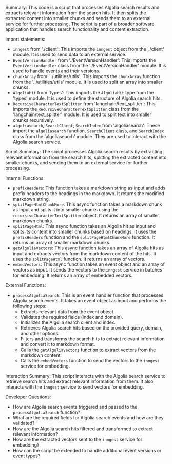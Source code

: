 Summary:
This code is a script that processes Algolia search results and extracts relevant information from the search hits. It then splits the extracted content into smaller chunks and sends them to an external service for further processing. The script is part of a broader software application that handles search functionality and content extraction.

Import statements:
- `inngest` from './client': This imports the `inngest` object from the './client' module. It is used to send data to an external service.
- `EventVersionHandler` from './EventVersionHandler': This imports the `EventVersionHandler` class from the './EventVersionHandler' module. It is used to handle events and their versions.
- `chunkArray` from '../utilities/utils': This imports the `chunkArray` function from the '../utilities/utils' module. It is used to split an array into smaller chunks.
- `AlgoliaHit` from 'types': This imports the `AlgoliaHit` type from the 'types' module. It is used to define the structure of Algolia search hits.
- `RecursiveCharacterTextSplitter` from 'langchain/text_splitter': This imports the `RecursiveCharacterTextSplitter` class from the 'langchain/text_splitter' module. It is used to split text into smaller chunks recursively.
- `algoliasearch`, `SearchClient`, `SearchIndex` from 'algoliasearch': These import the `algoliasearch` function, `SearchClient` class, and `SearchIndex` class from the 'algoliasearch' module. They are used to interact with the Algolia search service.

Script Summary:
The script processes Algolia search results by extracting relevant information from the search hits, splitting the extracted content into smaller chunks, and sending them to an external service for further processing.

Internal Functions:
- `prefixHeaders`: This function takes a markdown string as input and adds prefix headers to the headings in the markdown. It returns the modified markdown string.
- `splitPageHtmlChunkMore`: This async function takes a markdown chunk as input and splits it into smaller chunks using the `recursiveCharacterTextSplitter` object. It returns an array of smaller markdown chunks.
- `splitPageHtml`: This async function takes an Algolia hit as input and splits its content into smaller chunks based on headings. It uses the `prefixHeaders` function and the `splitPageHtmlChunkMore` function. It returns an array of smaller markdown chunks.
- `getAlgoliaVectors`: This async function takes an array of Algolia hits as input and extracts vectors from the markdown content of the hits. It uses the `splitPageHtml` function. It returns an array of vectors.
- `embedVectors`: This async function takes an event object and an array of vectors as input. It sends the vectors to the `inngest` service in batches for embedding. It returns an array of embedded vectors.

External Functions:
- `processAlgoliaSearch`: This is an event handler function that processes Algolia search events. It takes an event object as input and performs the following steps:
  - Extracts relevant data from the event object.
  - Validates the required fields (index and domain).
  - Initializes the Algolia search client and index.
  - Retrieves Algolia search hits based on the provided query, domain, and other options.
  - Filters and transforms the search hits to extract relevant information and convert it to markdown format.
  - Calls the `getAlgoliaVectors` function to extract vectors from the markdown content.
  - Calls the `embedVectors` function to send the vectors to the `inngest` service for embedding.

Interaction Summary:
This script interacts with the Algolia search service to retrieve search hits and extract relevant information from them. It also interacts with the `inngest` service to send vectors for embedding.

Developer Questions:
- How are Algolia search events triggered and passed to the `processAlgoliaSearch` function?
- What are the required fields for Algolia search events and how are they validated?
- How are the Algolia search hits filtered and transformed to extract relevant information?
- How are the extracted vectors sent to the `inngest` service for embedding?
- How can the script be extended to handle additional event versions or event types?